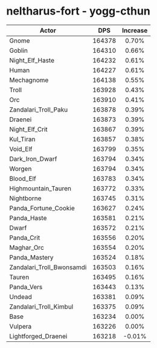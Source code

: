 # neltharus-fort - yogg-cthun
| Actor | DPS | Increase |
|---|:---:|:---:|
|Gnome|164378|0.70%|
|Goblin|164310|0.66%|
|Night_Elf_Haste|164232|0.61%|
|Human|164227|0.61%|
|Mechagnome|164138|0.55%|
|Troll|163928|0.43%|
|Orc|163910|0.41%|
|Zandalari_Troll_Paku|163878|0.39%|
|Draenei|163873|0.39%|
|Night_Elf_Crit|163867|0.39%|
|Kul_Tiran|163857|0.38%|
|Void_Elf|163799|0.35%|
|Dark_Iron_Dwarf|163794|0.34%|
|Worgen|163794|0.34%|
|Blood_Elf|163783|0.34%|
|Highmountain_Tauren|163772|0.33%|
|Nightborne|163745|0.31%|
|Panda_Fortune_Cookie|163627|0.24%|
|Panda_Haste|163581|0.21%|
|Dwarf|163572|0.21%|
|Panda_Crit|163556|0.20%|
|Maghar_Orc|163554|0.20%|
|Panda_Mastery|163524|0.18%|
|Zandalari_Troll_Bwonsamdi|163503|0.16%|
|Tauren|163495|0.16%|
|Panda_Vers|163443|0.13%|
|Undead|163381|0.09%|
|Zandalari_Troll_Kimbul|163375|0.09%|
|Base|163234|0.00%|
|Vulpera|163226|0.00%|
|Lightforged_Draenei|163218|-0.01%|
